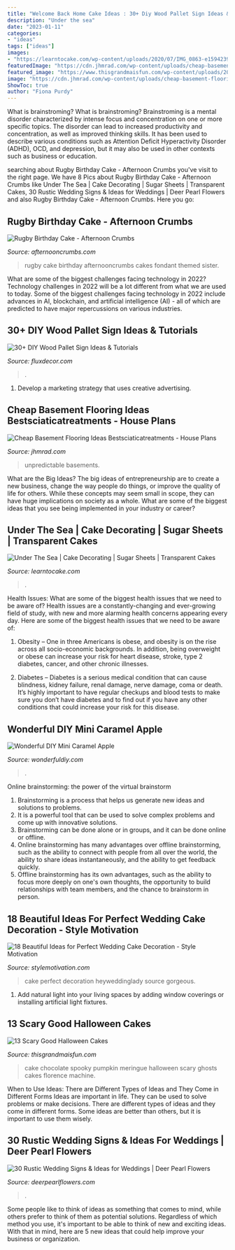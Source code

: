 ```yaml
---
title: "Welcome Back Home Cake Ideas : 30+ Diy Wood Pallet Sign Ideas &amp; Tutorials"
description: "Under the sea"
date: "2023-01-11"
categories:
- "ideas"
tags: ["ideas"]
images:
- "https://learntocake.com/wp-content/uploads/2020/07/IMG_0863-e1594239878520.jpg"
featuredImage: "https://cdn.jhmrad.com/wp-content/uploads/cheap-basement-flooring-ideas-bestsciaticatreatments_93273.jpg"
featured_image: "https://www.thisgrandmaisfun.com/wp-content/uploads/2016/10/IMG_9874_2-683x1024-683x1024.jpg"
image: "https://cdn.jhmrad.com/wp-content/uploads/cheap-basement-flooring-ideas-bestsciaticatreatments_93273.jpg"
ShowToc: true
author: "Fiona Purdy"
---
```



What is brainstroming?
What is brainstroming? Brainstroming is a mental disorder characterized by intense focus and concentration on one or more specific topics. The disorder can lead to increased productivity and concentration, as well as improved thinking skills. It has been used to describe various conditions such as Attention Deficit Hyperactivity Disorder (ADHD), OCD, and depression, but it may also be used in other contexts such as business or education.

	

		
searching about Rugby Birthday Cake - Afternoon Crumbs you've visit to the right page. We have 8 Pics about Rugby Birthday Cake - Afternoon Crumbs like Under The Sea | Cake Decorating | Sugar Sheets | Transparent Cakes, 30 Rustic Wedding Signs &amp; Ideas for Weddings | Deer Pearl Flowers and also Rugby Birthday Cake - Afternoon Crumbs. Here you go:
		
    
## Rugby Birthday Cake - Afternoon Crumbs

<img loading=lazy src="http://afternooncrumbs.com/wp-content/uploads/2016/02/Rugby_Cake_08.jpg" onerror="this.onerror=null;this.src='https://tse3.mm.bing.net/th?id=OIP.fMOhWhWtNM2oNz0ImHVy-QHaLH&amp;pid=15.1';" alt="Rugby Birthday Cake - Afternoon Crumbs">

_Source: afternooncrumbs.com_

>rugby cake birthday afternooncrumbs cakes fondant themed sister. 

	

What are some of the biggest challenges facing technology in 2022?
Technology challenges in 2022 will be a lot different from what we are used to today. Some of the biggest challenges facing technology in 2022 include advances in AI, blockchain, and artificial intelligence (AI) - all of which are predicted to have major repercussions on various industries.

    
## 30+ DIY Wood Pallet Sign Ideas &amp; Tutorials

<img loading=lazy src="https://fluxdecor.com/wp-content/uploads/2016/11/wood-pallet-signs/32-wood-pallet-signs.jpg" onerror="this.onerror=null;this.src='https://tse4.mm.bing.net/th?id=OIP.-PGIOtfK1fC6qy5Su1oE9AHaJ4&amp;pid=15.1';" alt="30+ DIY Wood Pallet Sign Ideas &amp; Tutorials">

_Source: fluxdecor.com_

>. 

	

1. Develop a marketing strategy that uses creative advertising.

    
## Cheap Basement Flooring Ideas Bestsciaticatreatments - House Plans

<img loading=lazy src="https://cdn.jhmrad.com/wp-content/uploads/cheap-basement-flooring-ideas-bestsciaticatreatments_93273.jpg" onerror="this.onerror=null;this.src='https://tse3.mm.bing.net/th?id=OIP.EfLWHnpBI6z1shGOFEMorwHaE8&amp;pid=15.1';" alt="Cheap Basement Flooring Ideas Bestsciaticatreatments - House Plans">

_Source: jhmrad.com_

>unpredictable basements. 

	

What are the Big Ideas?
The big ideas of entrepreneurship are to create a new business, change the way people do things, or improve the quality of life for others. While these concepts may seem small in scope, they can have huge implications on society as a whole. What are some of the biggest ideas that you see being implemented in your industry or career?

    
## Under The Sea | Cake Decorating | Sugar Sheets | Transparent Cakes

<img loading=lazy src="https://learntocake.com/wp-content/uploads/2020/07/IMG_0863-e1594239878520.jpg" onerror="this.onerror=null;this.src='https://tse2.mm.bing.net/th?id=OIP.WRTFrgV77iFVXdSI4xU-oQHaJ4&amp;pid=15.1';" alt="Under The Sea | Cake Decorating | Sugar Sheets | Transparent Cakes">

_Source: learntocake.com_

>. 

	

Health Issues: What are some of the biggest health issues that we need to be aware of?
Health issues are a constantly-changing and ever-growing field of study, with new and more alarming health concerns appearing every day. Here are some of the biggest health issues that we need to be aware of:
1. Obesity – One in three Americans is obese, and obesity is on the rise across all socio-economic backgrounds. In addition, being overweight or obese can increase your risk for heart disease, stroke, type 2 diabetes, cancer, and other chronic illnesses.

2. Diabetes – Diabetes is a serious medical condition that can cause blindness, kidney failure, renal damage, nerve damage, coma or death. It’s highly important to have regular checkups and blood tests to make sure you don’t have diabetes and to find out if you have any other conditions that could increase your risk for this disease.


    
## Wonderful DIY Mini Caramel Apple

<img loading=lazy src="https://cdn.wonderfuldiy.com/wp-content/uploads/2014/07/Mini-Caramel-Apple-Lollipop7.jpg" onerror="this.onerror=null;this.src='https://tse3.mm.bing.net/th?id=OIP.7GN4ujVDayRhVBfe8ZV24AHaLJ&amp;pid=15.1';" alt="Wonderful DIY Mini Caramel Apple">

_Source: wonderfuldiy.com_

>. 

	

Online brainstorming: the power of the virtual brainstorm
1. Brainstorming is a process that helps us generate new ideas and solutions to problems.
2. It is a powerful tool that can be used to solve complex problems and come up with innovative solutions.
3. Brainstorming can be done alone or in groups, and it can be done online or offline.
4. Online brainstorming has many advantages over offline brainstorming, such as the ability to connect with people from all over the world, the ability to share ideas instantaneously, and the ability to get feedback quickly.
5. Offline brainstorming has its own advantages, such as the ability to focus more deeply on one's own thoughts, the opportunity to build relationships with team members, and the chance to brainstorm in person.

    
## 18 Beautiful Ideas For Perfect Wedding Cake Decoration - Style Motivation

<img loading=lazy src="http://www.stylemotivation.com/wp-content/uploads/2014/03/18-Beautiful-Ideas-for-Perfect-Wedding-Cake-Decoration-3.jpg" onerror="this.onerror=null;this.src='https://tse3.mm.bing.net/th?id=OIP.UwByW7633qbaSed8V-MTlQHaLH&amp;pid=15.1';" alt="18 Beautiful Ideas for Perfect Wedding Cake Decoration - Style Motivation">

_Source: stylemotivation.com_

>cake perfect decoration heyweddinglady source gorgeous. 

	

1. Add natural light into your living spaces by adding window coverings or installing artificial light fixtures.

    
## 13 Scary Good Halloween Cakes

<img loading=lazy src="https://www.thisgrandmaisfun.com/wp-content/uploads/2016/10/IMG_9874_2-683x1024-683x1024.jpg" onerror="this.onerror=null;this.src='https://tse4.mm.bing.net/th?id=OIP.lDBmP63bXvh79y0OmpVS1wHaLG&amp;pid=15.1';" alt="13 Scary Good Halloween Cakes">

_Source: thisgrandmaisfun.com_

>cake chocolate spooky pumpkin meringue halloween scary ghosts cakes florence machine. 

	

When to Use Ideas: There are Different Types of Ideas and They Come in Different Forms
Ideas are important in life. They can be used to solve problems or make decisions. There are different types of ideas and they come in different forms. Some ideas are better than others, but it is important to use them wisely.

    
## 30 Rustic Wedding Signs &amp; Ideas For Weddings | Deer Pearl Flowers

<img loading=lazy src="https://www.deerpearlflowers.com/wp-content/uploads/2016/05/dessert-table-sign.jpg" onerror="this.onerror=null;this.src='https://tse2.mm.bing.net/th?id=OIP.uv3Qqf6cX23SUYp-y84TzAHaLF&amp;pid=15.1';" alt="30 Rustic Wedding Signs &amp; Ideas for Weddings | Deer Pearl Flowers">

_Source: deerpearlflowers.com_

>. 

	

Some people like to think of ideas as something that comes to mind, while others prefer to think of them as potential solutions. Regardless of which method you use, it's important to be able to think of new and exciting ideas. With that in mind, here are 5 new ideas that could help improve your business or organization.

